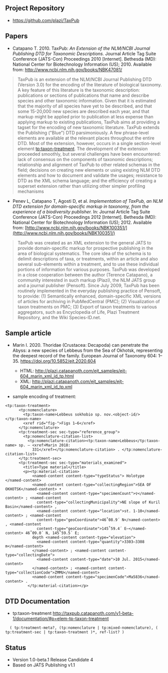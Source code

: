
## Project Repository
* https://github.com/plazi/TaxPub

## Papers
* Catapano T. 2010. TaxPub: _An Extension of the NLM/NCBI Journal Publishing DTD for Taxonomic Descriptions._ Journal Article Tag Suite Conference (JATS-Con) Proceedings 2010 [Internet]. Bethesda (MD): National Center for Biotechnology Information (US); 2010. Available from: [http://www​.ncbi.nlm.nih​.gov/books/NBK47081/](http://www.ncbi.nlm.nih.gov/books/NBK47081/)
> TaxPub is an extension of the NLM/NCBI Journal Publishing DTD (Version 3.0) for the encoding of the literature of biological taxonomy. A key feature of this literature is the taxonomic description: publications or sections of publications that name and describe species and other taxonomic information. Given that it is estimated that the majority of all species have yet to be described, and that some 15-20,000 new species are described each year, and that markup might be applied prior to publication at less expense than applying markup to existing publications, TaxPub aims at providing a tagset for the encoding of new taxonomic literature. TaxPub extends the Publishing ("Blue") DTD parsimoniously. A few phrase-level elements are available at the relevant places throughout the entire DTD. Most of the extension, however, occurs in a single section-level element <tp:taxon-treatment>. The development of the extension proceeded smoothly, but several challenges have been encountered: lack of consensus on the components of taxonomic descriptions; relationship and alignment of TaxPub to other related schemas in the field; decisions on creating new elements or using existing NLM DTD elements and how to document and validate the usages; resistance to DTD as the XML schema language; and the efficiency of creating a superset extension rather than utilizing other simpler profiling mechanisms
* Penev L, Catapano T, Agosti D, et al. _Implementation of TaxPub, an NLM DTD extension for domain-specific markup in taxonomy, from the experience of a biodiversity publisher._ In: Journal Article Tag Suite Conference (JATS-Con) Proceedings 2012 [Internet]. Bethesda (MD): National Center for Biotechnology Information (US); 2012. Available from: [http://www.ncbi.nlm.nih.gov/books/NBK100351/](http://www.ncbi.nlm.nih.gov/books/NBK100351/)
> TaxPub was created as an XML extension to the general JATS to provide domain-specific markup for prospective publishing in the area of biological systematics. The core idea of the schema is to delimit descriptions of taxa, or treatments, within an article and also several sub-elements within a treatment, and to use these individual portions of information for various purposes. TaxPub was developed in a close cooperation between the author (Terence Catapano), a community interested in such markup (Plazi), the NLM JATS group and a journal publisher (Pensoft). Since July 2009, TaxPub has been routinely implemented in the everyday publishing practice of Pensoft, to provide: (1) Semantically enhanced, domain-specific XML versions of articles for archiving in PubMedCentral (PMC); (2) Visualization of taxon treatments on PMC; (3) Export of taxon treatments to various aggregators, such as Encyclopedia of Life, Plazi Treatment Repository, and the Wiki Species-ID.net.

## Sample article

* Marin I. 2020. Thoridae (Crustacea: Decapoda) can penetrate the Abyss: a new species of Lebbeus from the Sea of Okhotsk, representing the deepest record of the family. European Journal of Taxonomy 604: 1–35. https://doi.org/10.5852/ejt.2020.604
  * HTML: http://plazi.catapanoth.com/ejt_samples/ejt-604_marin_xml_id_tp.html
  * XML: http://plazi.catapanoth.com/ejt_samples/ejt-604_marin_xml_id_tp.xml

* sample encoding of treatment:

```
<tp:taxon-treatment>
      <tp:nomenclature>
        <tp:taxon-name>Lebbeus sokhobio sp. nov.<object-id/></tp:taxon-name>
        <xref rid="fig-">Figs 1–6</xref>
      </tp:nomenclature>
      <tp:treatment-sec sec-type="reference_group">
        <tp:nomenclature-citation-list>
          <tp:nomenclature-citation><tp:taxon-name>Lebbeus</tp:taxon-name> sp. – <xref>Marin 2018:
            331</xref></tp:nomenclature-citation> . </tp:nomenclature-citation-list>
      </tp:treatment-sec>
      <tp:treatment-sec sec-type="materials_examined">
        <title>Type material</title>
        <p><tp:material-citation>
            <named-content content-type="typeStatus"> Holotype </named-content>
            <named-content content-type="collectingRegion">SEA OF OKHOTSK</named-content> •
              <named-content content-type="specimenCount">♀</named-content> ; <named-content
              content-type="collectingMunicipality">NE slope of Kuril Basin</named-content> ,
              <named-content content-type="location">st. 1-10</named-content> ; <named-content
              content-type="geoCoordinate">46˚08.9΄ N</named-content> , <named-content
              content-type="geoCoordinate">145˚59.4΄ E–</named-content> 46˚09.0΄ N, 145˚59.5΄ E;
            depth <named-content content-type="elevation">
              <named-content content-type="quantity">3303–3308 m</named-content>
            </named-content> ; <named-content content-type="collectingDate">
              <named-content content-type="date">10 Jul. 2015</named-content>
            </named-content> ; <named-content content-type="collectionCode">ZMMU</named-content>
            <named-content content-type="specimenCode">Ma5836</named-content> .
          </tp:material-citation></p>
```

## DTD Documentation
  * tp:taxon-treatment 
http://taxpub.catapanoth.com/v1-beta-1/documentation/#p=elem-tp-taxon-treatment
  ```
    ( tp:treatment-meta?, (tp:nomenclature | tp:mixed-nomenclature), ( 
tp:treatment-sec | tp:taxon-treatment )*, ref-list? )
  ```
## Status
  * Version 1.0-beta.1 Release Candidate 4
  * Based on JATS Publishing v1.1
